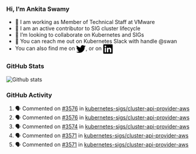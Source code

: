 ### Hi, I’m Ankita Swamy

- 💼 I am working as Member of Technical Staff at VMware
- 👀 I am an active contributor to SIG cluster lifecycle 
- 💞️ I’m looking to collaborate on Kubernetes and SIGs
- 💬 You can reach me out on Kubernetes Slack with handle @swan
- You can also find me on <a href="https://twitter.com/SwamyAnkita" target="blank"><img align="center" src="https://raw.githubusercontent.com/Ankitasw/Ankitasw/master/svg/twitter.svg" alt="Ankitasw" height="25" width="25" color="#1DA1f2" /></a>, or on <a href="https://www.linkedin.com/in/Ankitaswamy/" target="blank"><img align="center" src="https://raw.githubusercontent.com/Ankitasw/Ankitasw/master/svg/linkedin.svg" alt="Ankitasw" height="25" width="25" /></a>

### GitHub Stats
![Github stats](https://github-readme-stats.vercel.app/api?username=Ankitasw&count_private=true&show_icons=true&theme=tokyonight)

### GitHub Activity 
<!--START_SECTION:activity-->
1. 🗣 Commented on [#3576](https://github.com/kubernetes-sigs/cluster-api-provider-aws/issues/3576) in [kubernetes-sigs/cluster-api-provider-aws](https://github.com/kubernetes-sigs/cluster-api-provider-aws)
2. 🗣 Commented on [#3576](https://github.com/kubernetes-sigs/cluster-api-provider-aws/issues/3576) in [kubernetes-sigs/cluster-api-provider-aws](https://github.com/kubernetes-sigs/cluster-api-provider-aws)
3. 🗣 Commented on [#3574](https://github.com/kubernetes-sigs/cluster-api-provider-aws/issues/3574) in [kubernetes-sigs/cluster-api-provider-aws](https://github.com/kubernetes-sigs/cluster-api-provider-aws)
4. 🗣 Commented on [#3571](https://github.com/kubernetes-sigs/cluster-api-provider-aws/issues/3571) in [kubernetes-sigs/cluster-api-provider-aws](https://github.com/kubernetes-sigs/cluster-api-provider-aws)
5. 🗣 Commented on [#3571](https://github.com/kubernetes-sigs/cluster-api-provider-aws/issues/3571) in [kubernetes-sigs/cluster-api-provider-aws](https://github.com/kubernetes-sigs/cluster-api-provider-aws)
<!--END_SECTION:activity-->
